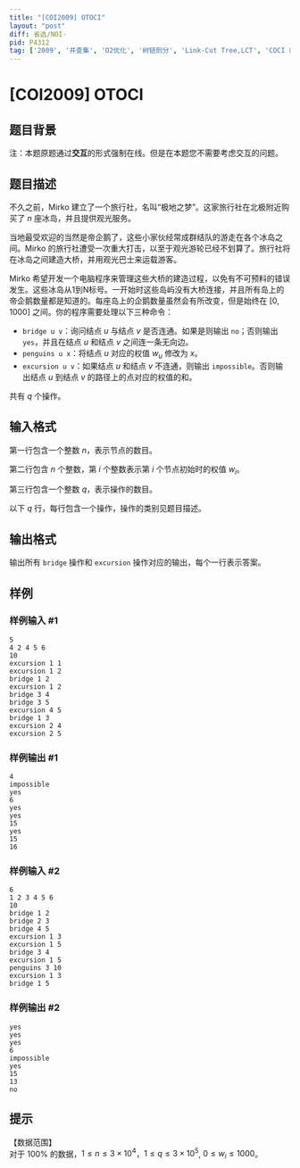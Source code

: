 ```yaml
---
title: "[COI2009] OTOCI"
layout: "post"
diff: 省选/NOI-
pid: P4312
tag: ['2009', '并查集', 'O2优化', '树链剖分', 'Link-Cut Tree,LCT', 'COCI（克罗地亚）']
---
```

# [COI2009] OTOCI
## 题目背景

注：本题原题通过**交互**的形式强制在线。但是在本题您不需要考虑交互的问题。
## 题目描述

不久之前，Mirko 建立了一个旅行社，名叫“极地之梦”。这家旅行社在北极附近购买了 $n$ 座冰岛，并且提供观光服务。

当地最受欢迎的当然是帝企鹅了，这些小家伙经常成群结队的游走在各个冰岛之间。Mirko 的旅行社遭受一次重大打击，以至于观光游轮已经不划算了。旅行社将在冰岛之间建造大桥，并用观光巴士来运载游客。

Mirko 希望开发一个电脑程序来管理这些大桥的建造过程，以免有不可预料的错误发生。这些冰岛从1到N标号。一开始时这些岛屿没有大桥连接，并且所有岛上的帝企鹅数量都是知道的。每座岛上的企鹅数量虽然会有所改变，但是始终在 $[0, 1000]$ 之间。你的程序需要处理以下三种命令：  

- `bridge u v`：询问结点 $u$ 与结点 $v$ 是否连通。如果是则输出 `no`；否则输出 `yes`，并且在结点 $u$ 和结点 $v$ 之间连一条无向边。 
- `penguins u x`：将结点 $u$ 对应的权值 $w_u$ 修改为 $x$。 
- `excursion u v`：如果结点 $u$ 和结点 $v$ 不连通，则输出 `impossible`。否则输出结点 $u$ 到结点 $v$ 的路径上的点对应的权值的和。 

共有 $q$ 个操作。

## 输入格式

第一行包含一个整数 $n$，表示节点的数目。 

第二行包含 $n$ 个整数，第 $i$ 个整数表示第 $i$ 个节点初始时的权值 $w_i$。 

第三行包含一个整数 $q$，表示操作的数目。 

以下 $q$ 行，每行包含一个操作，操作的类别见题目描述。
## 输出格式

输出所有 `bridge` 操作和 `excursion` 操作对应的输出，每个一行表示答案。


## 样例

### 样例输入 #1
```
5
4 2 4 5 6
10
excursion 1 1
excursion 1 2
bridge 1 2
excursion 1 2
bridge 3 4
bridge 3 5
excursion 4 5
bridge 1 3
excursion 2 4
excursion 2 5
```
### 样例输出 #1
```
4
impossible
yes
6
yes
yes
15
yes
15
16
```
### 样例输入 #2
```
6
1 2 3 4 5 6
10
bridge 1 2
bridge 2 3
bridge 4 5
excursion 1 3
excursion 1 5
bridge 3 4
excursion 1 5
penguins 3 10
excursion 1 3
bridge 1 5
```
### 样例输出 #2
```
yes
yes
yes
6
impossible
yes
15
13
no
```
## 提示

【数据范围】   
对于 $100\%$ 的数据，$1 \le n \le 3 \times 10^4$，$1 \le q \le 3\times 10^5$, $0 \le w_i \le 1000$。
